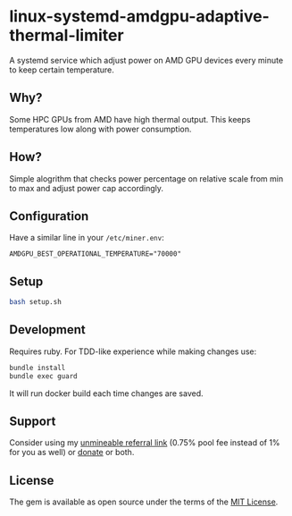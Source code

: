 # linux-systemd-amdgpu-adaptive-thermal-limiter

A systemd service which adjust power on AMD GPU devices every minute to
keep certain temperature.

## Why?

Some HPC GPUs from AMD have high thermal output. This keeps temperatures
low along with power consumption.

## How?

Simple alogrithm that checks power percentage on relative scale from min
to max and adjust power cap accordingly.

## Configuration

Have a similar line in your `/etc/miner.env`:

```
AMDGPU_BEST_OPERATIONAL_TEMPERATURE="70000"
```

## Setup

```bash
bash setup.sh
```

## Development

Requires ruby. For TDD-like experience while making changes use:

```bash
bundle install
bundle exec guard
```

It will run docker build each time changes are saved.

## Support

Consider using my [unmineable referral link](https://www.unmineable.com/?ref=3792-egij) (0.75% pool fee instead of 1% for you as well) or [donate](https://github.com/pr0d1r2/donate) or both.

## License

The gem is available as open source under the terms of the [MIT License](http://opensource.org/licenses/MIT).
